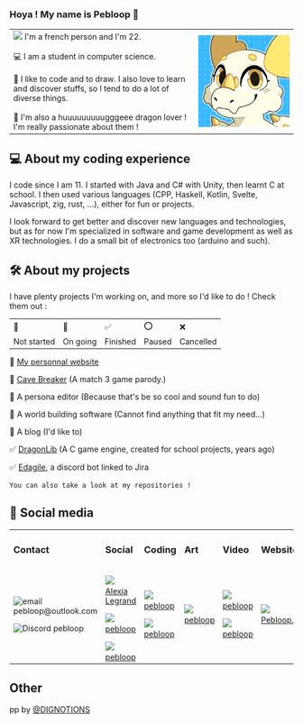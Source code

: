 ### Hoya ! My name is Pebloop 👋

<table>
    <tr>
        <td valign="center" width=65%>
            <img src="https://www.emoji.co.uk/files/google-emojis/flags-android/8235-flag-of-france.png" width=20px/> I'm a french person and I'm 22.
            <br/><br/>
            💻 I am a student in computer science.
            <br/><br/>
            🎨 I like to code and to draw. I also love to learn and discover stuffs, so I tend to do a lot of diverse things.
            <br/><br/>
            🐉 I'm also a huuuuuuuuugggeee dragon lover ! I'm really passionate about them !
        </td>
        <td valign="center"><img align='right' src="pp.gif" title="pp by @DIGNOTIONS on twitter"></td>
    </tr>
</table>

## 💻 About my coding experience

I code since I am 11. I started with Java and C# with Unity, then learnt C at school. I then used various languages (CPP, Haskell, Kotlin, Svelte, Javascript, zig, rust, ...), either for fun or projects.

I look forward to get better and discover new languages and technologies, but as for now I'm specialized in software and game development as well as XR technologies. I do a small bit of electronics too (arduino and such).

## 🛠️ About my projects

I have plenty projects I'm working on, and more so I'd like to do ! Check them out :

<table align="center">
    <tr>
        <td>
            🔳
        </td>
        <td>
            🔵
        </td>
        <td>
            ✅
        </td>
        <td>
            ⭕
        </td>
        <td>
            ❌
        </td>
    </tr>
    <tr>
        <td>
            Not started
        </td>
        <td>
            On going
        </td>
        <td>
            Finished
        </td>
        <td>
            Paused
        </td>
        <td>
            Cancelled
        </td>
    </tr>
</table>

🔵 [My personnal website](https://pebloop.dev/)

🔵 [Cave Breaker](https://github.com/Pebloop/Cave-Breaker) (A match 3 game parody.)

🔳 A persona editor (Because that's be so cool and sound fun to do)

🔳 A world building software (Cannot find anything that fit my need...)

🔳 A blog (I'd like to)

✅ [DragonLib](https://github.com/Pebloop/libdragon) (A C game engine, created for school projects, years ago)

✅ [Edagile](https://github.com/Pebloop/Edagile), a discord bot linked to Jira

    You can also take a look at my repositories !

## 📧 Social media

<table align="center">
    <tr>
        <td>
            <h3> Contact </h3>
        </td>
        <td>
            <h3> Social </h3>
        </td>
        <td>
            <h3> Coding </h3>
        </td>
        <td>
            <h3> Art </h3>
        </td>
        <td>
            <h3> Video </h3>
        </td>
        <td>
            <h3> Website </h3>
        </td>
    </tr>
    <tr>
        <td>
            <p><img src="https://olc-wordpress-assets.s3.amazonaws.com/uploads/2020/05/new-email-icon.png" width=20px title="email"/>   pebloop@outlook.com</p>
            <p><img src="https://www.svgrepo.com/show/353655/discord-icon.svg" width=20px title="Discord"/>   pebloop</p>
        </td>
        <td>
            <p><a href="https://www.linkedin.com/in/pebloop/" title="LinkedIn"><img src="https://upload.wikimedia.org/wikipedia/commons/thumb/f/f8/LinkedIn_icon_circle.svg/2048px-LinkedIn_icon_circle.svg.png" width=20px>   Alexia Legrand</a></p>
            <p><a href="https://www.instagram.com/pebloop/" title="Instagram"><img src="https://cdn-icons-png.flaticon.com/512/174/174855.png" width=20px>   pebloop</a></p>
            <a href="https://bsky.app/profile/pebloop.bsky.social" title="Twitter"><img src="https://play-lh.googleusercontent.com/C5Uh9fZ4hAFm7SKrfDBdDZKgvDmDQO06aIBHlmPm3nLubNIz0RIl86E0CtI0RCHvoQva=w240-h480-rw" width=20px>  pebloop</a>
        </td>
        <td>
            <p><a href="https://www.codingame.com/profile/b0b5ffe6a96eab6334deed3b9e6142ab7562541" title="Codingame"><img src="https://cdn.worldvectorlogo.com/logos/codingame-1.svg" width=20px>  pebloop</a></p>
            <p><a href="https://www.root-me.org/Pebloop" title="RootMe"><img src="https://pbs.twimg.com/profile_images/925763062837252096/43MyHYBN_400x400.jpg" width=20px>  pebloop</a></p>
        </td>
        <td>
            <p><a href="https://www.deviantart.com/pebloop" title="DeviantArt"><img src="https://cdn-icons-png.flaticon.com/512/889/889091.png" width=20px>  pebloop</a></p>
        </td>
        <td>
            <p><a href="https://www.deviantart.com/pebloop" title="Youtube"><img src="https://upload.wikimedia.org/wikipedia/commons/thumb/0/09/YouTube_full-color_icon_%282017%29.svg/2560px-YouTube_full-color_icon_%282017%29.svg.png" width=20px>  pebloop</a></p>
            <p><a href="https://www.deviantart.com/pebloop" title="Twitch"><img src="https://icones.pro/wp-content/uploads/2021/05/symbole-twitch-logo-icone-violet.png" width=20px>  pebloop</a></p>
        </td>
        <td>
            <p><a href="https://pebloop.dev/" title="CodeNDragon"><img src="https://www.pebloop.dev/favicon.png" width=20px>  Pebloop.dev</a></p>
        </td>
    </tr>
</table>

## Other

pp by <a href="https://twitter.com/DIGNOTIONS">@DIGNOTIONS</href>

